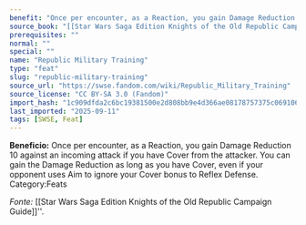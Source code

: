```yaml
---
benefit: "Once per encounter, as a Reaction, you gain Damage Reduction 10 against an incoming attack if you have Cover from the attacker. You can gain the Damage Reduction as long as you have Cover, even if your opponent uses Aim to ignore your Cover bonus to Reflex Defense. Category:Feats"
source_book: "[[Star Wars Saga Edition Knights of the Old Republic Campaign Guide]]''"
prerequisites: ""
normal: ""
special: ""
name: "Republic Military Training"
type: "feat"
slug: "republic-military-training"
source_url: "https://swse.fandom.com/wiki/Republic_Military_Training"
source_license: "CC BY-SA 3.0 (Fandom)"
import_hash: "1c909dfda2c6bc19381500e2d808bb9e4d366ae08178757375c06910692152d3"
last_imported: "2025-09-11"
tags: [SWSE, Feat]
---
```

**Beneficio:** Once per encounter, as a Reaction, you gain Damage Reduction 10 against an incoming attack if you have Cover from the attacker. You can gain the Damage Reduction as long as you have Cover, even if your opponent uses Aim to ignore your Cover bonus to Reflex Defense. Category:Feats

*Fonte:* [[Star Wars Saga Edition Knights of the Old Republic Campaign Guide]]''.